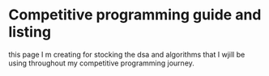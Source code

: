 # Competitive programming guide and listing
this page I m creating for stocking the dsa and algorithms that I wjill be using throughout my competitive programming journey.
